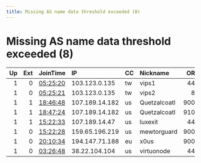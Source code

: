 ```yaml
---
title: Missing AS name data threshold exceeded (8)
---
```


# Missing AS name data threshold exceeded (8)

|   Up |   Ext | JoinTime                                                                                            | IP             | CC   | Nickname     |   ORp |   Dirp | Version   | Contact                   | OS    |   eFamMembers |
|-----:|------:|:----------------------------------------------------------------------------------------------------|:---------------|:-----|:-------------|------:|-------:|:----------|:--------------------------|:------|--------------:|
|    1 |     0 | [05:25:20](https://metrics.torproject.org/rs.html#details/3FE47EE4AB83D9EC53C0702DAF76750C916C5E93) | 103.123.0.135  | tw   | vips1        |   443 |      0 | 0.4.5.10  | 1AKfiFWajSckVrArTVh21KkdP | Linux |             1 |
|    1 |     0 | [05:25:21](https://metrics.torproject.org/rs.html#details/9F9C044C4F574410340BC79DA7CC7796FFBA9C6E) | 103.123.0.135  | tw   | vips2        |    80 |      0 | 0.4.5.10  | 1AKfiFWajSckVrArTVh21KkdP | Linux |             1 |
|    1 |     1 | [18:46:48](https://metrics.torproject.org/rs.html#details/62500AB401F93558677C1E8C61E724BD466CE8A0) | 107.189.14.182 | us   | Quetzalcoatl |  9000 |   9001 | 0.4.5.10  | email:Quetzalcoatl relays | Linux |           140 |
|    1 |     1 | [18:47:24](https://metrics.torproject.org/rs.html#details/B673F2A016E86A31EDA173CF3CC47BFB721B6CB6) | 107.189.14.182 | us   | Quetzalcoatl |  9100 |   9101 | 0.4.5.10  | email:Quetzalcoatl relays | Linux |           140 |
|    1 |     1 | [15:22:33](https://metrics.torproject.org/rs.html#details/899E25492ADCDAD88E289CFB495B450D998B155F) | 107.189.14.47  | us   | luxexit      |   443 |     80 | 0.4.2.7   | None                      | Linux |             1 |
|    1 |     0 | [15:22:28](https://metrics.torproject.org/rs.html#details/1E2961C8DCFFF2E65EC9568850BADF888418A906) | 159.65.196.219 | us   | mewtorguard  |  9001 |   9030 | 0.4.5.10  | m dot nikpour at protonma | Linux |             1 |
|    1 |     0 | [20:10:34](https://metrics.torproject.org/rs.html#details/CAD947D4664C0CE5FB7728DECB9ABC3977DF6D5D) | 194.147.71.188 | eu   | x0us         |  9001 |   9030 | 0.4.5.10  | contact at ipxo dot eu t  | Linux |             1 |
|    1 |     0 | [03:26:48](https://metrics.torproject.org/rs.html#details/BC938E8D848B1E218389ABD102A2B10CF5EAF273) | 38.22.104.104  | us   | virtuonode   |   443 |      0 | 0.4.2.7   | thedarkest@vshield.pro    | Linux |             1 |
